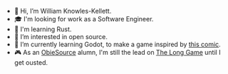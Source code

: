 - 👋 Hi, I’m William Knowles-Kellett.
- 🎓 I'm looking for work as a Software Engineer.
- 🦀 I'm learning Rust.
- 👀 I’m interested in open source.
- 🤖 I’m currently learning Godot, to make a game inspired by [this comic](https://xkcd.com/2061/).
- 🎮 As an [ObieSource](https://obiesource.github.io/) alumn, I'm still the lead on [The Long Game](https://github.com/ObieSource/The-Long-Game) until I get ousted.

<!---
wknowleskellett/wknowleskellett is a ✨ special ✨ repository because its `README.md` (this file) appears on your GitHub profile.
You can click the Preview link to take a look at your changes.
--->
